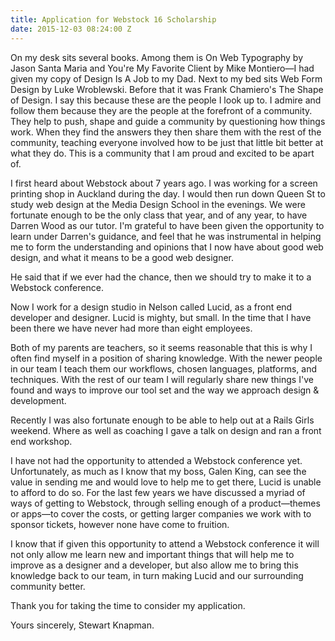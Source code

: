 ```yaml
---
title: Application for Webstock 16 Scholarship
date: 2015-12-03 08:24:00 Z
---
```


On my desk sits several books. Among them is On Web Typography by Jason Santa Maria and You're My Favorite Client by Mike Montiero—I had given my copy of Design Is A Job to my Dad. Next to my bed sits Web Form Design by Luke Wroblewski. Before that it was Frank Chamiero's The Shape of Design.
I say this because these are the people I look up to. I admire and follow them because they are the people at the forefront of a community. They help to push, shape and guide a community by questioning how things work. When they find the answers they then share them with the rest of the community, teaching everyone involved how to be just that little bit better at what they do.
This is a community that I am proud and excited to be apart of.

I first heard about Webstock about 7 years ago. I was working for a screen printing shop in Auckland during the day. I would then run down Queen St to study web design at the Media Design School in the evenings. We were fortunate enough to be the only class that year, and of any year, to have Darren Wood as our tutor. I'm grateful to have been given the opportunity to learn under Darren's guidance, and feel that he was instrumental in helping me to form the understanding and opinions that I now have about good web design, and what it means to be a good web designer.

He said that if we ever had the chance, then we should try to make it to a Webstock conference.

Now I work for a design studio in Nelson called Lucid, as a front end developer and designer. Lucid is mighty, but small. In the time that I have been there we have never had more than eight employees.

Both of my parents are teachers, so it seems reasonable that this is why I often find myself in a position of sharing knowledge. With the newer people in our team I teach them our workflows, chosen languages, platforms, and techniques. With the rest of our team I will regularly share new things I've found and ways to improve our tool set and the way we approach design & development.

Recently I was also fortunate enough to be able to help out at a Rails Girls weekend. Where as well as coaching I gave a talk on design and ran a front end workshop.

I have not had the opportunity to attended a Webstock conference yet. Unfortunately, as much as I know that my boss, Galen King, can see the value in sending me and would love to help me to get there, Lucid is unable to afford to do so.
For the last few years we have discussed a myriad of ways of getting to Webstock, through selling enough of a product—themes or apps—to cover the costs, or getting larger companies we work with to sponsor tickets, however none have come to fruition.

I know that if given this opportunity to attend a Webstock conference it will not only allow me learn new and important things that will help me to improve as a designer and a developer, but also allow me to bring this knowledge back to our team, in turn making Lucid and our surrounding community better.

Thank you for taking the time to consider my application.

Yours sincerely,
Stewart Knapman.